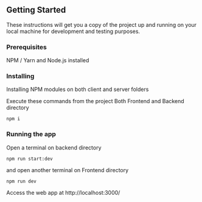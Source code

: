 
## Getting Started

These instructions will get you a copy of the project up and running on your local machine for development and testing purposes.

### Prerequisites

NPM / Yarn and Node.js installed

### Installing

Installing NPM modules on both client and server folders

Execute these commands from the project  Both Frontend and Backend directory

```
npm i
```



### Running the app

Open a terminal on backend directory

```
npm run start:dev
```

and open another terminal on Frontend directory
```
npm run dev
```

Access the web app at http://localhost:3000/
